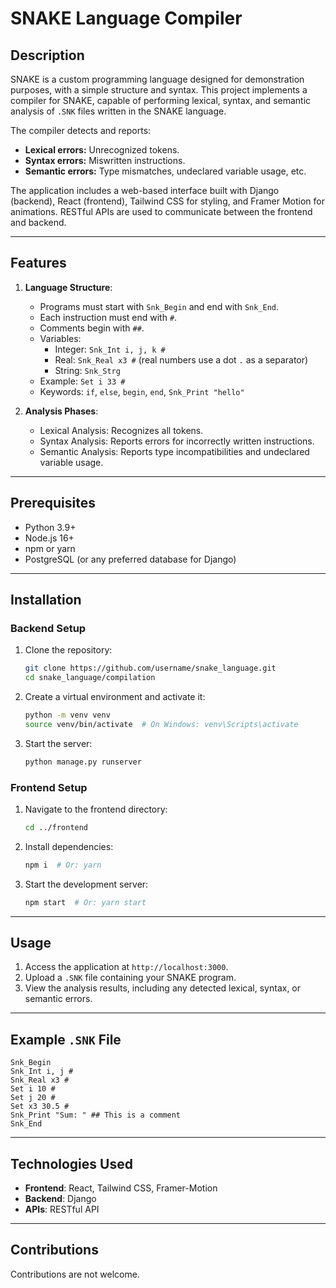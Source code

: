 # SNAKE Language Compiler

## Description
SNAKE is a custom programming language designed for demonstration purposes, with a simple structure and syntax. This project implements a compiler for SNAKE, capable of performing lexical, syntax, and semantic analysis of `.SNK` files written in the SNAKE language.

The compiler detects and reports:
- **Lexical errors:** Unrecognized tokens.
- **Syntax errors:** Miswritten instructions.
- **Semantic errors:** Type mismatches, undeclared variable usage, etc.

The application includes a web-based interface built with Django (backend), React (frontend), Tailwind CSS for styling, and Framer Motion for animations. RESTful APIs are used to communicate between the frontend and backend.

---

## Features
1. **Language Structure**:
   - Programs must start with `Snk_Begin` and end with `Snk_End`.
   - Each instruction must end with `#`.
   - Comments begin with `##`.
   - Variables:
     - Integer: `Snk_Int i, j, k #`
     - Real: `Snk_Real x3 #` (real numbers use a dot `.` as a separator)
     - String: `Snk_Strg`
   - Example: `Set i 33 #`
   - Keywords: `if`, `else`, `begin`, `end`, `Snk_Print "hello"`

2. **Analysis Phases**:
   - Lexical Analysis: Recognizes all tokens.
   - Syntax Analysis: Reports errors for incorrectly written instructions.
   - Semantic Analysis: Reports type incompatibilities and undeclared variable usage.

---

## Prerequisites
- Python 3.9+
- Node.js 16+
- npm or yarn
- PostgreSQL (or any preferred database for Django)

---

## Installation

### Backend Setup
1. Clone the repository:
   ```bash
   git clone https://github.com/username/snake_language.git
   cd snake_language/compilation
   ```

2. Create a virtual environment and activate it:
   ```bash
   python -m venv venv
   source venv/bin/activate  # On Windows: venv\Scripts\activate

   ```

3. Start the server:
   ```bash
   python manage.py runserver
   ```

### Frontend Setup
1. Navigate to the frontend directory:
   ```bash
   cd ../frontend
   ```

2. Install dependencies:
   ```bash
   npm i  # Or: yarn
   ```

3. Start the development server:
   ```bash
   npm start  # Or: yarn start
   ```

---

## Usage
1. Access the application at `http://localhost:3000`.
2. Upload a `.SNK` file containing your SNAKE program.
3. View the analysis results, including any detected lexical, syntax, or semantic errors.

---

## Example `.SNK` File
```snk
Snk_Begin
Snk_Int i, j #
Snk_Real x3 #
Set i 10 #
Set j 20 #
Set x3 30.5 #
Snk_Print "Sum: " ## This is a comment
Snk_End
```

---

## Technologies Used
- **Frontend**: React, Tailwind CSS, Framer-Motion
- **Backend**: Django
- **APIs**: RESTful API

---

## Contributions
Contributions are not welcome.

